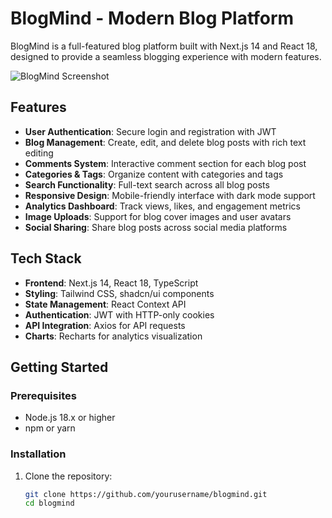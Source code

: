 # BlogMind - Modern Blog Platform

BlogMind is a full-featured blog platform built with Next.js 14 and React 18, designed to provide a seamless blogging experience with modern features.

![BlogMind Screenshot](https://i.imgur.com/example.png)

## Features

- **User Authentication**: Secure login and registration with JWT
- **Blog Management**: Create, edit, and delete blog posts with rich text editing
- **Comments System**: Interactive comment section for each blog post
- **Categories & Tags**: Organize content with categories and tags
- **Search Functionality**: Full-text search across all blog posts
- **Responsive Design**: Mobile-friendly interface with dark mode support
- **Analytics Dashboard**: Track views, likes, and engagement metrics
- **Image Uploads**: Support for blog cover images and user avatars
- **Social Sharing**: Share blog posts across social media platforms

## Tech Stack

- **Frontend**: Next.js 14, React 18, TypeScript
- **Styling**: Tailwind CSS, shadcn/ui components
- **State Management**: React Context API
- **Authentication**: JWT with HTTP-only cookies
- **API Integration**: Axios for API requests
- **Charts**: Recharts for analytics visualization

## Getting Started

### Prerequisites

- Node.js 18.x or higher
- npm or yarn

### Installation

1. Clone the repository:
   ```bash
   git clone https://github.com/yourusername/blogmind.git
   cd blogmind

